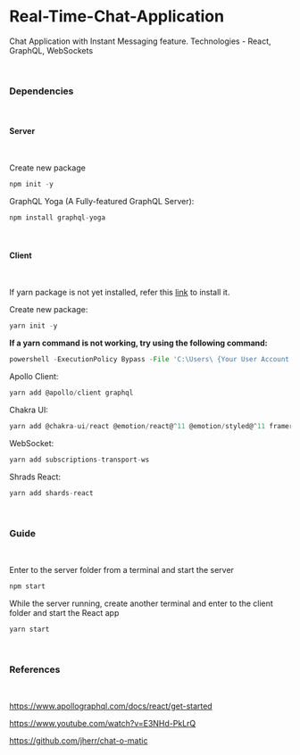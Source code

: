 # Real-Time-Chat-Application
Chat Application with Instant Messaging feature. Technologies - React, GraphQL, WebSockets

<br/>

### Dependencies

<br/>

#### Server

<br/>

Create new package 
```javascript
npm init -y
```

GraphQL Yoga (A Fully-featured GraphQL Server):  
```javascript
npm install graphql-yoga 
 ```

<br/>

#### Client

<br/>


If yarn package is not yet installed, refer this [link](https://classic.yarnpkg.com/lang/en/docs/install) to install it.


Create new package: 
```javascript 
yarn init -y 
```

**If a yarn command is not working, try using the following command:**

```javascript
powershell -ExecutionPolicy Bypass -File 'C:\Users\ {Your User Account Name} \AppData\Roaming\npm\yarn.ps1' {yarn command} 
 ```

Apollo Client: 
```javascript
yarn add @apollo/client graphql 
```

Chakra UI: 
```javascript
yarn add @chakra-ui/react @emotion/react@^11 @emotion/styled@^11 framer-motion@^5 
 ```

WebSocket: 
```javascript
yarn add subscriptions-transport-ws 
 ```

Shrads React: 
```javascript
yarn add shards-react 
```

<br/>

### Guide

<br/>

Enter to the server folder from a terminal and start the server

 ```javascript
npm start 
  ```

While the server running, create another terminal and enter to the client folder and start the React app

```javascript
yarn start 
```


<br/>

### References 

<br/>

https://www.apollographql.com/docs/react/get-started

https://www.youtube.com/watch?v=E3NHd-PkLrQ

https://github.com/jherr/chat-o-matic
